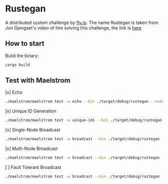 # Rustegan
A distributed system challenge by [fly.io](https://fly.io/dist-sys). The name Rustegan is taken from Jon Gjengset's video of him solving this challenge, the link is [here](https://youtu.be/gboGyccRVXI?si=v3B_Q2Am1Cez4JyI)

## How to start
Build the binary:
```bash
cargo build
```

## Test with Maelstrom
[x] Echo
```bash
./maelstrom/maelstrom test -w echo --bin ./target/debug/rustegan --node-count 1 --time-limit 10
```

[x] Unique ID Generation
```bash
./maelstrom/maelstrom test -w unique-ids --bin ./target/debug/rustegan --time-limit 30 --rate 1000 --node-count 3 --availability total --nemesis partition
```

[x] Single-Node Broadcast
```bash
./maelstrom/maelstrom test -w broadcast --bin ./target/debug/rustegan --node-count 1 --time-limit 20 --rate 10
```

[x] Multi-Node Broadcast
```bash
./maelstrom/maelstrom test -w broadcast --bin ./target/debug/rustegan --node-count 5 --time-limit 20 --rate 10
```

[ ] Fault Tolerant Broadcast
```bash
./maelstrom/maelstrom test -w broadcast --bin ./target/debug/rustegan --node-count 5 --time-limit 20 --rate 10 --nemesis partition
```
